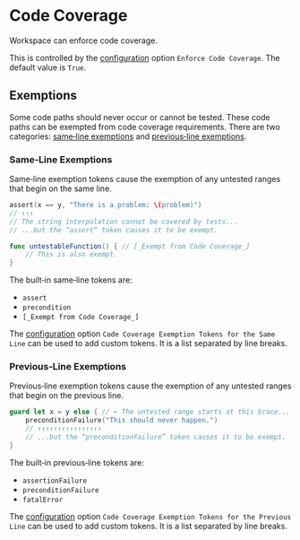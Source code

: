 <!--
 Code Coverage.md

 This source file is part of the Workspace open source project.
 https://github.com/SDGGiesbrecht/Workspace

 Copyright ©2017 Jeremy David Giesbrecht and the Workspace project contributors.

 Soli Deo gloria.

 Licensed under the Apache Licence, Version 2.0.
 See http://www.apache.org/licenses/LICENSE-2.0 for licence information.
 -->

# Code Coverage

Workspace can enforce code coverage.

This is controlled by the [configuration](Configuring%20Workspace.md) option `Enforce Code Coverage`. The default value is `True`.

## Exemptions

Some code paths should never occur or cannot be tested. These code paths can be exempted from code coverage requirements. There are two categories: [same‐line exemptions](#sameline-exemptions) and [previous‐line exemptions](#previousline-exemptions).

### Same‐Line Exemptions

Same‐line exemption tokens cause the exemption of any untested ranges that begin on the same line.

```swift
assert(x == y, "There is a problem: \(problem)")
// ↑↑↑
// The string interpolation cannot be covered by tests...
// ...but the “assert” token causes it to be exempt.

func untestableFunction() { // [_Exempt from Code Coverage_]
    // This is also exempt.
}
```

The built‐in same‐line tokens are:

- `assert`
- `precondition`
- `[_Exempt from Code Coverage_]`

The [configuration](Configuring%20Workspace.md) option `Code Coverage Exemption Tokens for the Same Line` can be used to add custom tokens. It is a list separated by line breaks.

### Previous‐Line Exemptions

Previous‐line exemption tokens cause the exemption of any untested ranges that begin on the previous line.

```swift
guard let x = y else { // ← The untested range starts at this brace...
    preconditionFailure("This should never happen.")
    // ↑↑↑↑↑↑↑↑↑↑↑↑↑↑↑↑
    // ...but the “preconditionFailure” token causes it to be exempt.
}
```

The built‐in previous‐line tokens are:

- `assertionFailure`
- `preconditionFailure`
- `fatalError`

The [configuration](Configuring%20Workspace.md) option `Code Coverage Exemption Tokens for the Previous Line` can be used to add custom tokens. It is a list separated by line breaks.
